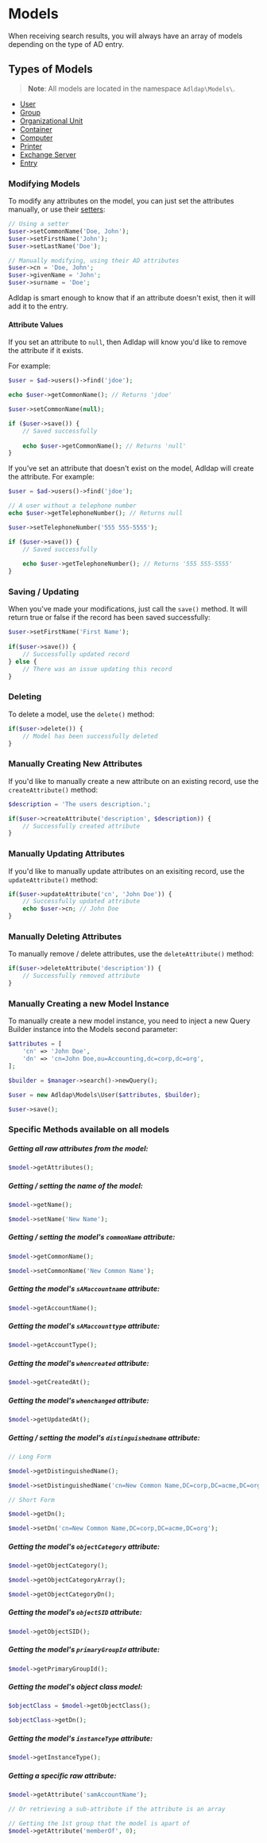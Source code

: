 # Models

When receiving search results, you will always have an array of models depending on the type of AD entry.

## Types of Models

> **Note**: All models are located in the namespace `Adldap\Models\`.

- [User]()
- [Group]()
- [Organizational Unit]()
- [Container]()
- [Computer]()
- [Printer]()
- [Exchange Server]()
- [Entry]()

### Modifying Models

To modify any attributes on the model, you can just set the attributes manually, or use their [setters](#specific-methods-available-on-all-models):

```php
// Using a setter
$user->setCommonName('Doe, John');
$user->setFirstName('John');
$user->setLastName('Doe');

// Manually modifying, using their AD attributes
$user->cn = 'Doe, John';
$user->givenName = 'John';
$user->surname = 'Doe';
```

Adldap is smart enough to know that if an attribute doesn't exist, then it will add it to the entry.

#### Attribute Values

If you set an attribute to `null`, then Adldap will know you'd like to remove the attribute if it exists.

For example:

```php
$user = $ad->users()->find('jdoe');

echo $user->getCommonName(); // Returns 'jdoe'

$user->setCommonName(null);

if ($user->save()) {
    // Saved successfully
    
    echo $user->getCommonName(); // Returns 'null'
}
```

If you've set an attribute that doesn't exist on the model, Adldap will create the attribute. For example:

```php
$user = $ad->users()->find('jdoe');

// A user without a telephone number
echo $user->getTelephoneNumber(); // Returns null

$user->setTelephoneNumber('555 555-5555');

if ($user->save()) {
    // Saved successfully
    
    echo $user->getTelephoneNumber(); // Returns '555 555-5555'
}
```

### Saving / Updating

When you've made your modifications, just call the `save()` method. It will return true or false if the record has been
saved successfully:

```php
$user->setFirstName('First Name');
    
if($user->save()) {
    // Successfully updated record
} else {
    // There was an issue updating this record
}
```

### Deleting

To delete a model, use the `delete()` method:

```php
if($user->delete()) {
    // Model has been successfully deleted
}
```

### Manually Creating New Attributes

If you'd like to manually create a new attribute on an existing record, use the `createAttribute()` method:

```php
$description = 'The users description.';

if($user->createAttribute('description', $description)) {
    // Successfully created attribute
}
```

### Manually Updating Attributes

If you'd like to manually update attributes on an exisiting record, use the `updateAttribute()` method:

```php
if($user->updateAttribute('cn', 'John Doe')) {
    // Successfully updated attribute
    echo $user->cn; // John Doe
}
```

### Manually Deleting Attributes

To manually remove / delete attributes, use the `deleteAttribute()` method:

```php
if($user->deleteAttribute('description')) {
    // Successfully removed attribute
}
```

### Manually Creating a new Model Instance

To manually create a new model instance, you need to inject a new Query Builder instance into the Models second parameter:

```php
$attributes = [
    'cn' => 'John Doe',
    'dn' => 'cn=John Doe,ou=Accounting,dc=corp,dc=org',
];

$builder = $manager->search()->newQuery();

$user = new Adldap\Models\User($attributes, $builder);

$user->save();
```

### Specific Methods available on all models

##### Getting all raw attributes from the model:

```php
$model->getAttributes();
```

##### Getting / setting the name of the model:

```php
$model->getName();

$model->setName('New Name');
```

##### Getting / setting the model's `commonName` attribute:

```php
$model->getCommonName();

$model->setCommonName('New Common Name');
```

##### Getting the model's `sAMaccountname` attribute:

```php
$model->getAccountName();
```

##### Getting the model's `sAMaccounttype` attribute:

```php
$model->getAccountType();
```

##### Getting the model's `whencreated` attribute:

```php
$model->getCreatedAt();
```

##### Getting the model's `whenchanged` attribute:

```php
$model->getUpdatedAt();
```

##### Getting / setting the model's `distinguishedname` attribute:

```php
// Long Form

$model->getDistinguishedName();

$model->setDistinguishedName('cn=New Common Name,DC=corp,DC=acme,DC=org');

// Short Form

$model->getDn();

$model->setDn('cn=New Common Name,DC=corp,DC=acme,DC=org');
```

##### Getting the model's `objectCategory` attribute:

```php
$model->getObjectCategory();

$model->getObjectCategoryArray();

$model->getObjectCategoryDn();
```

##### Getting the model's `objectSID` attribute:

```php
$model->getObjectSID();
```

##### Getting the model's `primaryGroupId` attribute:

```php
$model->getPrimaryGroupId();
```

##### Getting the model's object class model:

```php
$objectClass = $model->getObjectClass();

$objectClass->getDn();
```

##### Getting the model's `instanceType` attribute:

```php
$model->getInstanceType();
```

##### Getting a specific raw attribute:

```php
$model->getAttribute('samAccountName');

// Or retrieving a sub-attribute if the attribute is an array

// Getting the 1st group that the model is apart of
$model->getAttribute('memberOf', 0); 
```
